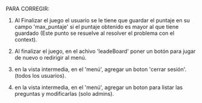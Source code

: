 PARA CORREGIR:

1) Al Finalizar el juego el usuario se le tiene que guardar el puntaje en su campo 'max_puntaje' si el puntaje obtenido es mayor al que tiene guardado (Este punto se resuelve al resolver el problema con el context).

2) Al finalizar el juego, en el achivo 'leadeBoard' poner un botón para jugar de nuevo o redirigir al menú.

3) en la vista intermedia, en el 'menú', agregar un boton 'cerrar sesión'. (todos los usuarios).

4) en la vista intermedia, en el 'menú', agregar un boton para listar las preguntas y modificarlas (solo admins).



